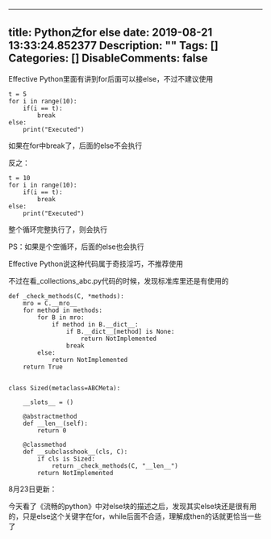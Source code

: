
---
title: Python之for else
date: 2019-08-21 13:33:24.852377
Description: ""
Tags: []
Categories: []
DisableComments: false
---
Effective Python里面有讲到for后面可以接else，不过不建议使用

    
    
    t = 5  
    for i in range(10):  
        if(i == t):  
            break  
    else:  
        print("Executed")  
      
    

如果在for中break了，后面的else不会执行

反之：

    
    
    t = 10  
    for i in range(10):  
        if(i == t):  
            break  
    else:  
        print("Executed")

整个循环完整执行了，则会执行

PS：如果是个空循环，后面的else也会执行

  

Effective Python说这种代码属于奇技淫巧，不推荐使用

不过在看_collections_abc.py代码的时候，发现标准库里还是有使用的

    
    
    def _check_methods(C, *methods):  
        mro = C.__mro__  
        for method in methods:  
            for B in mro:  
                if method in B.__dict__:  
                    if B.__dict__[method] is None:  
                        return NotImplemented  
                    break  
            else:  
                return NotImplemented  
        return True
    
    
    class Sized(metaclass=ABCMeta):  
      
        __slots__ = ()  
      
        @abstractmethod  
        def __len__(self):  
            return 0  
      
        @classmethod  
        def __subclasshook__(cls, C):  
            if cls is Sized:  
                return _check_methods(C, "__len__")  
            return NotImplemented

  

8月23日更新：

今天看了《流畅的python》中对else块的描述之后，发现其实else块还是很有用的，只是else这个关键字在for，while后面不合适，理解成then的话就更恰当一些了


